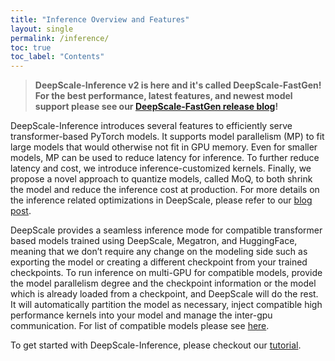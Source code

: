 ```yaml
---
title: "Inference Overview and Features"
layout: single
permalink: /inference/
toc: true
toc_label: "Contents"
---
```


>**DeepScale-Inference v2 is here and it's called DeepScale-FastGen! For the best performance, latest features, and newest model support please see our [DeepScale-FastGen release blog](https://github.com/khulnasoft/DeepScale/tree/master/blogs/deepscale-fastgen)!**

DeepScale-Inference introduces several features to efficiently serve transformer-based PyTorch models. It supports model parallelism (MP) to fit large models that would otherwise not fit in GPU memory. Even for smaller models, MP can be used to reduce latency for inference. To further reduce latency and cost, we introduce inference-customized kernels. Finally, we propose a novel approach to quantize models, called MoQ, to both shrink the model and reduce the inference cost at production. For more details on the inference related optimizations in DeepScale, please refer to our [blog post](https://www.microsoft.com/en-us/research/blog/deepscale-accelerating-large-scale-model-inference-and-training-via-system-optimizations-and-compression/).

DeepScale provides a seamless inference mode for compatible transformer based models trained using DeepScale, Megatron, and HuggingFace, meaning that we don’t require any change on the modeling side such as exporting the model or creating a different checkpoint from your trained checkpoints. To run inference on multi-GPU for compatible models, provide the model parallelism degree and the checkpoint information or the model which is already loaded from a checkpoint, and DeepScale will do the rest. It will automatically partition the model as necessary, inject compatible high performance kernels into your model and manage the inter-gpu communication. For list of compatible models please see [here](https://github.com/khulnasoft/DeepScale/blob/master/deepscale/module_inject/replace_policy.py).

To get started with DeepScale-Inference, please checkout our [tutorial](https://www.deepscale.ai/tutorials/inference-tutorial/).
